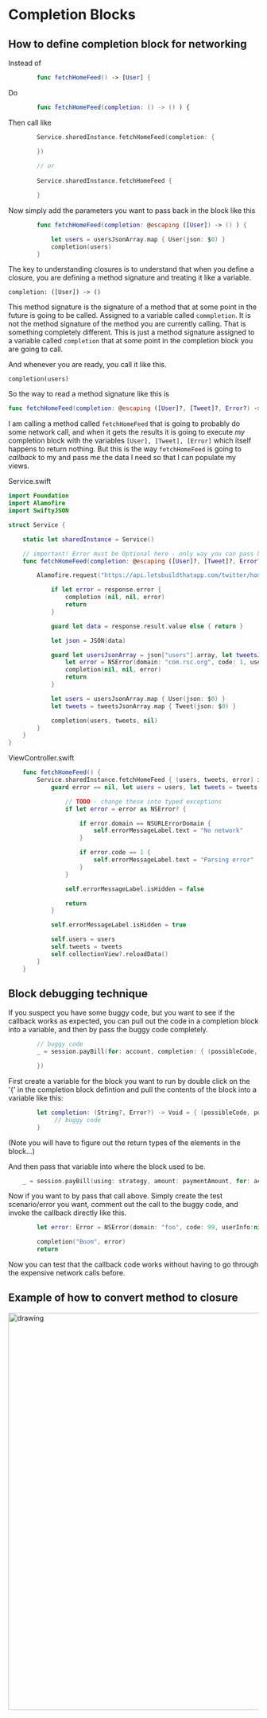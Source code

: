 # Completion Blocks

## How to define completion block for networking

Instead of 

```swift
    	func fetchHomeFeed() -> [User] {
```

Do

```swift
    	func fetchHomeFeed(completion: () -> () ) {
```

Then call like

```swift
        Service.sharedInstance.fetchHomeFeed(completion: {

        })
        
        // or
        
        Service.sharedInstance.fetchHomeFeed {

        }

```

Now simply add the parameters you want to pass back in the block like this

```swift
        func fetchHomeFeed(completion: @escaping ([User]) -> () ) {

            let users = usersJsonArray.map { User(json: $0) }
            completion(users)
        }
```

The key to understanding closures is to understand that when you define a closure, you are defining a method signature and treating it like a variable.

```completion: ([User]) -> ()```

This method signature is the signature of a method that at some point in the future is going to be called. Assigned to a variable called `commpletion`. It is not the method signature of the method you are currently calling. That is something completely different. This is just a method signature assigned to a variable called `completion` that at some point in the completion block you are going to call.

And whenever you are ready, you call it like this.

```completion(users)```

So the way to read a method signature like this is

```swift
func fetchHomeFeed(completion: @escaping ([User]?, [Tweet]?, Error?) -> () ) {
```

I am calling a method called `fetchHomeFeed` that is going to probably do some network call, and when it gets the results it is going to execute *my* completion block with the variables `[User], [Tweet], [Error]` which itself happens to return nothing. But this is the way `fetchHomeFeed` is going to *callback* to my and pass me the data I need so that I can populate my views.

Service.swift
```swift
import Foundation
import Alamofire
import SwiftyJSON

struct Service {

    static let sharedInstance = Service()

    // important! Error must be Optional here - only way you can pass back a nil
    func fetchHomeFeed(completion: @escaping ([User]?, [Tweet]?, Error?) -> () ) {

        Alamofire.request("https://api.letsbuildthatapp.com/twitter/home").responseJSON { response in

            if let error = response.error {
                completion (nil, nil, error)
                return
            }

            guard let data = response.result.value else { return }

            let json = JSON(data)

            guard let usersJsonArray = json["users"].array, let tweetsJsonArray = json["tweets"].array else {
                let error = NSError(domain: "com.rsc.org", code: 1, userInfo: [NSLocalizedDescriptionKey: "Parsing not valid in JSON"])
                completion(nil, nil, error)
                return
            }

            let users = usersJsonArray.map { User(json: $0) }
            let tweets = tweetsJsonArray.map { Tweet(json: $0) }

            completion(users, tweets, nil)
        }
    }
}
```

ViewController.swift
```swift
    func fetchHomeFeed() {
        Service.sharedInstance.fetchHomeFeed { (users, tweets, error) in
            guard error == nil, let users = users, let tweets = tweets else {

                // TODO - change these into typed exceptions
                if let error = error as NSError? {

                    if error.domain == NSURLErrorDomain {
                        self.errorMessageLabel.text = "No network"
                    }

                    if error.code == 1 {
                        self.errorMessageLabel.text = "Parsing error"
                    }
                }

                self.errorMessageLabel.isHidden = false

                return
            }

            self.errorMessageLabel.isHidden = true

            self.users = users
            self.tweets = tweets
            self.collectionView?.reloadData()
        }
    }
```

## Block debugging technique

If you suspect you have some buggy code, but you want to see if the callback works as expected, you can pull out the code in a completion block into a variable, and then by pass the buggy code completely.

```swift
        // buggy code
        _ = session.payBill(for: account, completion: { (possibleCode, possibleError) in

        })
```

First create a variable for the block you want to run by double click on the '{' in the completion block defintion and pull the contents of the block into a variable like this:

```swift
        let completion: (String?, Error?) -> Void = { (possibleCode, possibleError) in
             // buggy code
        }
```

(Note you will have to figure out the return types of the elements in the block...)

And then pass that variable into where the block used to be.

```swift
    _ = session.payBill(using: strategy, amount: paymentAmount, for: account, completion: completion)
```

Now if you want to by pass that call above. Simply create the test scenario/error you want, comment out the call to the buggy code, and invoke the callback directly like this.

```swift
        let error: Error = NSError(domain: "foo", code: 99, userInfo:nil)

        completion("Boom", error)
        return
```

Now you can test that the callback code works without having to go through the expensive network calls before.

## Example of how to convert method to closure

<img src="https://github.com/jrasmusson/ios-starter-kit/blob/master/howtos/images/turn-off-debug-console.png" alt="drawing" width="800"/>


